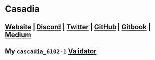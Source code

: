 # Casadia


## [Website](https://cascadia.foundation/) | [Discord](https://discord.gg/cascadia) | [Twitter](https://twitter.com/CascadiaSystems) | [GitHub](https://github.com/CascadiaFoundation) | [Gitbook](https://cascadia.gitbook.io/) | [Medium](https://medium.com/@CascadiaFoundation)

## My ```cascadia_6102-1``` [Validator](https://testnet.cascadia.explorers.guru/validator/cascadiavaloper1t7a7m8yvs8xuzef58tgzexcnj4r8tasuq347rm)

